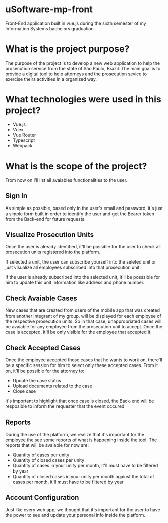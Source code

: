 # uSoftware-mp-front
Front-End application built in vue.js during the sixth semester of my Information Systems bachelors graduation.

# What is the project purpose?
The purpose of the project is to develop a new web application to help the prosecution service from the state of São Paulo, Brazil. The main goal is to provide a digital tool to help attorneys and the prosecution sevice to exercise theirs activities in a organized way.

# What technologies were used in this project?
- Vue.js
- Vuex
- Vue Router
- Typescript
- Webpack

# What is the scope of the project?
From now on I'll list all avaiables functionalities to the user.

## Sign In
As simple as possible, based only in the user's email and password, it's just a simple form built in order to identify the user and get the Bearer token from the Back-end for future requests.

## Visualize Prosecution Units
Once the user is already identified, it'll be possible for the user to check all prosecution units registered into the platform.

If selected a unit, the user can subscribe yourself into the seleted unit or just visualize all employees subscribed into that prosecution unit.

If the user is already subscribed into the selected unit, it'll be posssible for him to update this unit information like address and phone number.

## Check Avaiable Cases
New cases that are created from users of the mobile app that was created from another integrant of my group, will be displayed for each employee of the respective prosecution units. So in that case, unappropriated cases will be avaiable for any employee from the prosecution unit to accept. Once the case is accepted, it'll be only visible for the employee that accepted it.

## Check Accepted Cases
Once the employee accepted those cases that he wants to work on, there'll be a specific session for him to select only these accepted cases. From it on, it'll be possible for the attorney to:
- Update the case status
- Upload documents related to the case
- Close case

It's important to highlight that once case is closed, the Back-end will be resposible to inform the requester that the event occured

## Reports
During the use of the platform, we realize that it's important for the employee the see some reports of what is happening inside the tool. The reports that will be avaiable for now are:
- Quantity of cases per unity
- Quantity of closed cases per unity
- Quantity of cases in your unity per month, it'll must have to be filtered by year
- Quantity of closed cases in your unity per month against the total of cases per month, it'll must have to be filtered by year

## Account Configuration
Just like every web app, we thought that it's important for the user to have the power to see and update your personal info inside the platform.